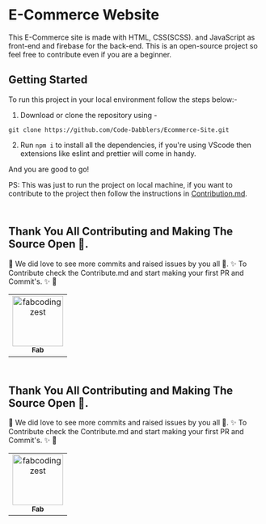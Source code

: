 # E-Commerce Website

This E-Commerce site is made with HTML, CSS(SCSS). and JavaScript as front-end and firebase for the back-end. This is an open-source project so feel free to contribute even if you are a beginner.

## Getting Started

To run this project in your local environment follow the steps below:-

1. Download or clone the repository using - 

`git clone https://github.com/Code-Dabblers/Ecommerce-Site.git`

2. Run `npm i` to install all the dependencies, if you're using VScode then extensions like eslint and prettier will come in handy.

And you are good to go!

PS: This was just to run the project on local machine, if you want to contribute to the project then follow the instructions in [Contribution.md](Contribution.md).


## <br /> Thank You All Contributing and Making The Source Open :stars:.
:tada: We did love to see more commits and raised issues by you all :tada:.
:sparkles: To Contribute check the Contribute.md and start making your first PR and Commit's. :sparkles: :tada:
<table>
    <tr>
        <td align="center">
            <a href="https://github.com/fabcodingzest">
                <img src="https://avatars1.githubusercontent.com/u/48706652?v=4" width="100;" alt="fabcodingzest"/>
                <br />
                <sub><b>Fab</b></sub>
            </a>
        </td>
    </tr>
</table>

## <br /> Thank You All Contributing and Making The Source Open :stars:.
:tada: We did love to see more commits and raised issues by you all :tada:.
:sparkles: To Contribute check the Contribute.md and start making your first PR and Commit's. :sparkles: :tada:
<table>
<tr>
                <td align="center">
                    <a href="https://github.com/fabcodingzest">
                        <img src="https://avatars1.githubusercontent.com/u/48706652?v=4" width="100;" alt="fabcodingzest"/>
                        <br />
                        <sub><b>Fab</b></sub>
                    </a>
                </td></tr>
</table>

